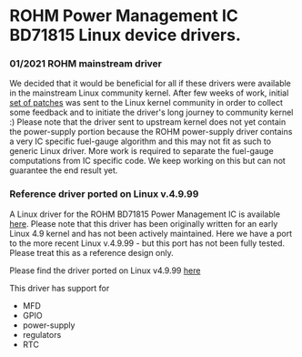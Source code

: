 # ROHM Power Management IC BD71815 Linux device drivers.

### 01/2021 ROHM mainstream driver 

We decided that it would be beneficial for all if these drivers were available
in the mainstream Linux community kernel. After few weeks of work, initial
[set of patches](https://lore.kernel.org/lkml/cover.1610110144.git.matti.vaittinen@fi.rohmeurope.com/)
was sent to the Linux kernel community in order to collect some feedback and
to initiate the driver's long journey to community kernel :) Please note that
the driver sent to upstream kernel does not yet contain the power-supply portion
because the ROHM power-supply driver contains a very IC specific fuel-gauge algorithm
and this may not fit as such to generic Linux driver. More work is required to
separate the fuel-gauge computations from IC specific code. We keep working on this
but can not guarantee the end result yet.

### Reference driver ported on Linux v.4.9.99

A Linux driver for the ROHM BD71815 Power Management IC is available
[here](https://github.com/RohmSemiconductor/Linux-Kernel-PMIC-Drivers/tree/v4.9.99-BD71815AGW).
Please note that this driver has been originally written for an early Linux 4.9
kernel and has not been actively maintained. Here we have a port to the more
recent Linux v.4.9.99 - but this port has not been fully tested. Please treat
this as a reference design only.

Please find the driver ported on Linux v4.9.99 [here](https://github.com/RohmSemiconductor/Linux-Kernel-PMIC-Drivers/tree/v4.9.99-BD71815AGW)

This driver has support for
* MFD
* GPIO
* power-supply
* regulators
* RTC

